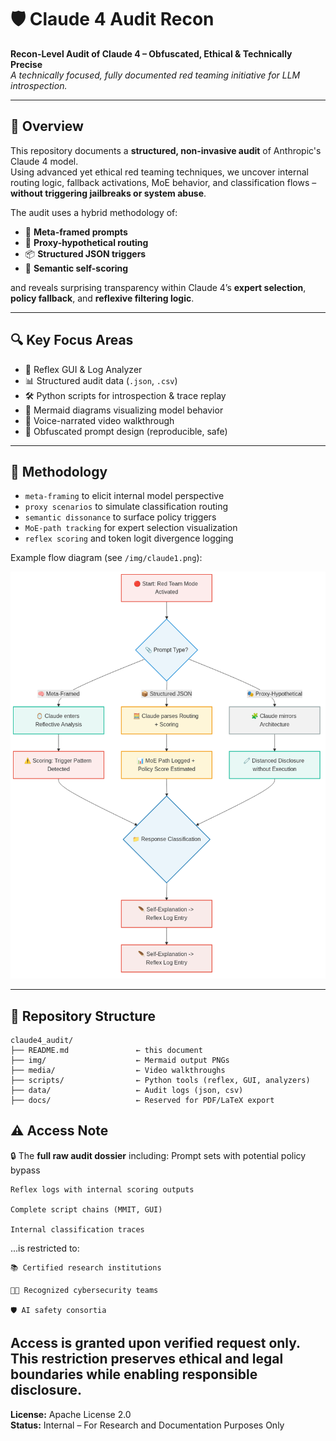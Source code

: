 # 🛡️ Claude 4 Audit Recon

**Recon-Level Audit of Claude 4 – Obfuscated, Ethical & Technically Precise**  
_A technically focused, fully documented red teaming initiative for LLM introspection._

---

## 🧠 Overview

This repository documents a **structured, non-invasive audit** of Anthropic's Claude 4 model.  
Using advanced yet ethical red teaming techniques, we uncover internal routing logic, fallback activations, MoE behavior, and classification flows – **without triggering jailbreaks or system abuse**.

The audit uses a hybrid methodology of:

- 🧠 **Meta-framed prompts**
- 🧩 **Proxy-hypothetical routing**
- 📦 **Structured JSON triggers**
- 🧮 **Semantic self-scoring**

and reveals surprising transparency within Claude 4’s **expert selection**, **policy fallback**, and **reflexive filtering logic**.

---

## 🔍 Key Focus Areas

- 🧠 Reflex GUI & Log Analyzer  
- 📊 Structured audit data (`.json`, `.csv`)  
- 🛠️ Python scripts for introspection & trace replay  
- 🧩 Mermaid diagrams visualizing model behavior  
- 🎥 Voice-narrated video walkthrough  
- 📜 Obfuscated prompt design (reproducible, safe)

---

## 🧪 Methodology

- `meta-framing` to elicit internal model perspective  
- `proxy scenarios` to simulate classification routing  
- `semantic dissonance` to surface policy triggers  
- `MoE-path tracking` for expert selection visualization  
- `reflex scoring` and token logit divergence logging

Example flow diagram (see `/img/claude1.png`):

![Audit Flow](img/claude1.png)

---

## 🧱 Repository Structure

```plaintext
claude4_audit/
├── README.md               ← this document
├── img/                    ← Mermaid output PNGs
├── media/                  ← Video walkthroughs
├── scripts/                ← Python tools (reflex, GUI, analyzers)
├── data/                   ← Audit logs (json, csv)
├── docs/                   ← Reserved for PDF/LaTeX export

```
## ⚠️ Access Note

🔒 The **full raw audit dossier** including:
    Prompt sets with potential policy bypass

    Reflex logs with internal scoring outputs

    Complete script chains (MMIT, GUI)

    Internal classification traces

...is restricted to:

    📚 Certified research institutions

    🧑‍💻 Recognized cybersecurity teams

    🛡️ AI safety consortia

Access is granted upon verified request only.
This restriction preserves ethical and legal boundaries while enabling responsible disclosure.
---

**License:** Apache License 2.0  
**Status:** Internal – For Research and Documentation Purposes Only


